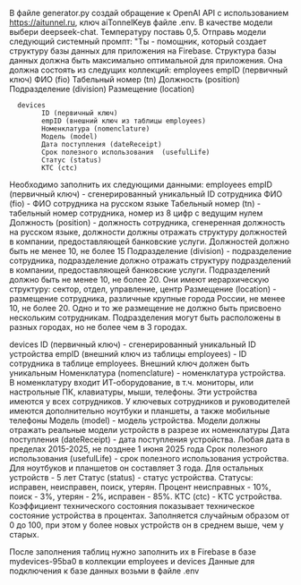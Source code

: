 В файле generator.py создай обращение к OpenAI API c использованием  https://aitunnel.ru, ключ  aiTonnelKeyв файле .env. 
В качестве модели выбери deepseek-chat. Температуру поставь 0,5. Отправь модели следующий системный промпт:
   "Ты - помощник, который создает структуру базы данных для приложения на Firebase.
   Структура базы данных должна быть максимально оптимальной для приложения.
  Она должна состоять из следущих коллекций:
      employees
            empID (первичный ключ)
            ФИО (fio)
            Табельный номер (tn)
            Должность (position)
            Подразделение (division)
            Размещение (location)

      devices
            ID (первичный ключ)
            empID (внешний ключ из таблицы employees)
            Номенклатура (nomenclature)
            Модель (model)
            Дата поступления (dateReceipt)
            Срок полезного использования  (usefulLife)
            Статус (status)
            КТС (ctc)
   
   Необходимо заполнить их следующими данными:
   employees
   empID (первичный ключ) - сгенерированный уникальный ID сотрудника
   ФИО (fio) - ФИО сотрудника на русском языке 
   Табельный номер (tn) - табельный номер сотрудника, номер из 8 цифр с ведущим нулем  
   Должность (position) - должность сотрудника, сгенеренная должность на русском языке, должности должны отражать структуру должностей в компании, предоставляющей банковские услуги. Должностей должно быть не менее 10, не более 15
   Подразделение (division) - подразделение сотрудника, подразделение должно отражать структуру подразделений в компании, предоставляющей банковские услуги. Подразделений должно быть не менее 10, не более 20. Они имеют иерархическую структуру: сектор, отдел, управление, центр
   Размещение (location) - размещение сотрудника, различные крупные города России, не менее 10, не более 20. Одно и то же размещение не должно быть присвоено нескольким сотрудникам. Подразделения могут быть расположены в разных городах, но не более чем в 3 городах.

   devices
   ID (первичный ключ) - сгенерированный уникальный ID устройства
   empID (внешний ключ из таблицы employees) - ID сотрудника в таблице employees. Внешний ключ должен быть уникальным
   Номенклатура (nomenclature) - номенклатура устройства. В номенклатуру входит ИТ-оборудование, в т.ч. мониторы, или  настрольные ПК, клавиатуры, мыши, телефоны. Эти устройства имеются у всех сотрудников. У ключевых сотрудников и руководителей имеются  дополнительно ноутбуки и планшеты, а также мобильные телефоны
   Модель (model) - модель устройства. Модели должны отражать реальные модели устройств в разрезе их номенклатуры
   Дата поступления (dateReceipt) - дата поступления устройства. Любая дата в пределах 2015-2025, не позднее 1 июня 2025 года
   Срок полезного использования  (usefulLife) - срок полезного использования устройства. Для ноутбуков и планшетов он составляет 3 года. Для остальных устройств - 5 лет
   Статус (status) - статус устройства. Статусы: исправен, неисправен, поиск, утерян. Процент неисправных - 10%, поиск - 3%, утерян - 2%, исправен - 85%.
   КТС (ctc) - КТС устройства. Коэффициент технического состояния показывает техническое состояние устройства в процентах. Заполняется случайным образом от 0 до 100, при этом у более новых устройств он в среднем выше, чем у старых.

   После заполнения таблиц нужно заполнить их в Firebase в базе mydevices-95ba0 в коллекции employees и devices 
   Данные для подключения к базе данных возьми в файле .env
   
            

   
